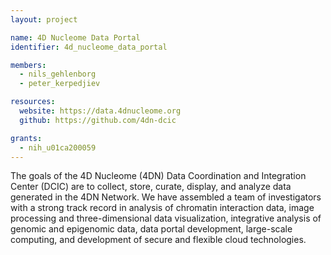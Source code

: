 ```yaml
---
layout: project

name: 4D Nucleome Data Portal
identifier: 4d_nucleome_data_portal

members:
  - nils_gehlenborg
  - peter_kerpedjiev

resources:
  website: https://data.4dnucleome.org
  github: https://github.com/4dn-dcic

grants:
  - nih_u01ca200059
---
```


The goals of the 4D Nucleome (4DN) Data Coordination and Integration Center (DCIC) are to collect, store, curate, display, and analyze data generated in the 4DN Network. We have assembled a team of investigators with a strong track record in analysis of chromatin interaction data, image processing and three-dimensional data visualization, integrative analysis of genomic and epigenomic data, data portal development, large-scale computing, and development of secure and flexible cloud technologies.